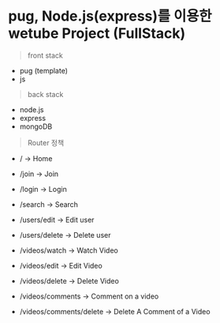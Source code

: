 # pug, Node.js(express)를 이용한 wetube Project (FullStack)

> front stack<br/>

- pug (template)
- js

> back stack<br/>

- node.js
- express
- mongoDB

> Router 정책

- / -> Home
- /join -> Join
- /login -> Login
- /search -> Search

- /users/edit -> Edit user
- /users/delete -> Delete user
  
- /videos/watch -> Watch Video
- /videos/edit -> Edit Video
- /videos/delete -> Delete Video
- /videos/comments -> Comment on a video
- /videos/comments/delete -> Delete A Comment of a Video